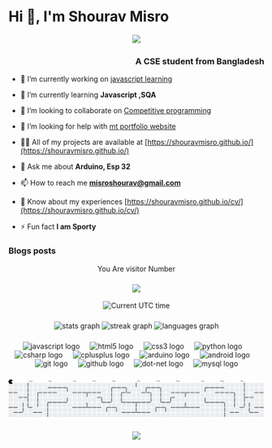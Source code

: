 


<div align="center">
<h1 align="left">Hi 👋, I'm Shourav Misro </h1>   

![](https://github-stats-alpha.vercel.app/api?username=shouravmisro&cc=22272e&tc=37BCF6&ic=fff&bc=0000)  

  
</div>

  <h3 align="right">A CSE student from Bangladesh</h3>




- 🔭 I’m currently working on [javascript learning](https://shouravmisro.github.io/javascript_learning/)

- 🌱 I’m currently learning **Javascript ,SQA**

- 👯 I’m looking to collaborate on [Competitive programming](https://github.com/shouravmisro/Competitive-programming)

- 🤝 I’m looking for help with [mt portfolio website](https://github.com/shouravmisro/shouravmisro.github.io)

- 👨‍💻 All of my projects are available at [https://shouravmisro.github.io/](https://shouravmisro.github.io/)

- 💬 Ask me about **Arduino, Esp 32**

- 📫 How to reach me **misroshourav@gmail.com**

- 📄 Know about my experiences [https://shouravmisro.github.io/cv/](https://shouravmisro.github.io/cv/)

- ⚡ Fun fact **I am Sporty**

### Blogs posts
<!-- BLOG-POST-LIST:START -->
<!-- BLOG-POST-LIST:END -->
<p align="center">You Are visitor Number</p>

###

<div align="center">
  <img src="https://profile-counter.glitch.me/shouravmisro/count.svg?"  />

  
 ![Current UTC time](https://jojoee.jojoee.com/api/utcnowgif?utcnow)

  
</div>

###

<div align="center">
  <img src="https://github-readme-stats.vercel.app/api?username=shouravmisro&hide_title=false&hide_rank=false&show_icons=true&include_all_commits=true&count_private=true&disable_animations=false&theme=codeSTACKr&locale=en&hide_border=false" height="150" alt="stats graph"  />
  <img src="https://streak-stats.demolab.com?user=shouravmisro&locale=en&mode=daily&theme=codeSTACKr&hide_border=false&border_radius=5" height="150" alt="streak graph"  />
  <img src="https://github-readme-stats.vercel.app/api/top-langs?username=shouravmisro&locale=en&hide_title=false&layout=compact&card_width=720&langs_count=12&theme=codeSTACKr&hide_border=false" height="248" alt="languages graph"  />
</div>


###

<div align="center">
  <img src="https://cdn.jsdelivr.net/gh/devicons/devicon/icons/javascript/javascript-original.svg" height="30" alt="javascript logo"  />
  <img width="12" />
  <img src="https://cdn.jsdelivr.net/gh/devicons/devicon/icons/html5/html5-original.svg" height="30" alt="html5 logo"  />
  <img width="12" />
  <img src="https://cdn.jsdelivr.net/gh/devicons/devicon/icons/css3/css3-original.svg" height="30" alt="css3 logo"  />
  <img width="12" />
  <img src="https://cdn.jsdelivr.net/gh/devicons/devicon/icons/python/python-original.svg" height="30" alt="python logo"  />
  <img width="12" />
  <img src="https://cdn.jsdelivr.net/gh/devicons/devicon/icons/csharp/csharp-original.svg" height="30" alt="csharp logo"  />
  <img width="12" />
  <img src="https://cdn.jsdelivr.net/gh/devicons/devicon/icons/cplusplus/cplusplus-original.svg" height="30" alt="cplusplus logo"  />
  <img width="12" />
  <img src="https://cdn.jsdelivr.net/gh/devicons/devicon/icons/arduino/arduino-original.svg" height="30" alt="arduino logo"  />
  <img width="12" />
  <img src="https://cdn.jsdelivr.net/gh/devicons/devicon/icons/android/android-original.svg" height="30" alt="android logo"  />
  <img width="12" />
  <img src="https://cdn.jsdelivr.net/gh/devicons/devicon/icons/git/git-original.svg" height="30" alt="git logo"  />
  <img width="12" />
  <img src="https://cdn.jsdelivr.net/gh/devicons/devicon/icons/github/github-original.svg" height="30" alt="github logo"  />
  <img width="12" />
  <img src="https://cdn.jsdelivr.net/gh/devicons/devicon/icons/dot-net/dot-net-original.svg" height="30" alt="dot-net logo"  />
  <img width="12" />
  <img src="https://cdn.jsdelivr.net/gh/devicons/devicon/icons/mysql/mysql-original.svg" height="30" alt="mysql logo"  />
</div>

###
<!-- 
<div align="center">
  <a href="https://www.instagram.com/tales_of_srv/" target="_blank">
    <img src="https://img.shields.io/static/v1?message=Instagram&logo=instagram&label=&color=E4405F&logoColor=white&labelColor=&style=for-the-badge" height="35" alt="instagram logo"  />
  </a>
  <img src="https://img.shields.io/static/v1?message=Discord&logo=discord&label=&color=7289DA&logoColor=white&labelColor=&style=for-the-badge" height="35" alt="discord logo"  />
  <a href="misroshourav@gmail.com" target="_blank">
    <img src="https://img.shields.io/static/v1?message=Gmail&logo=gmail&label=&color=D14836&logoColor=white&labelColor=&style=for-the-badge" height="35" alt="gmail logo"  />
  </a>
  <a href="www.facebook.com/shourav.05" target="_blank">
    <img src="https://img.shields.io/static/v1?message=Facebook&logo=facebook&label=&color=1877F2&logoColor=white&labelColor=&style=for-the-badge" height="35" alt="facebook logo"  />
  </a>
</div> -->
###

<picture>
  <source media="(prefers-color-scheme: dark)" srcset="https://raw.githubusercontent.com/shouravmisro/shouravmisro/output/pacman-contribution-graph-dark.svg">
  <source media="(prefers-color-scheme: light)" srcset="https://raw.githubusercontent.com/shouravmisro/shouravmisro/output/pacman-contribution-graph.svg">
  <img alt="pacman contribution graph" src="https://raw.githubusercontent.com/shouravmisro/shouravmisro/output/pacman-contribution-graph.svg">
</picture>

###

<p align="center">
  <img width="660" src="https://user-images.githubusercontent.com/6661165/113709581-a0a5d380-971d-11eb-8583-770dc4091ebf.png">
</p>
